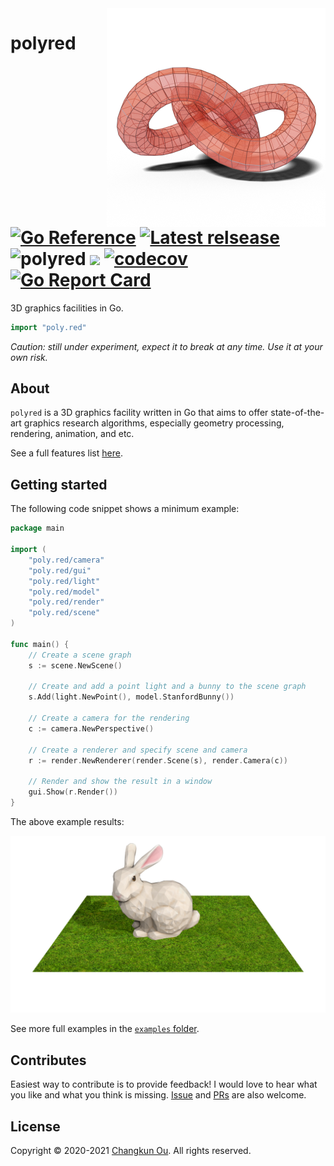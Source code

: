 <img src="./internal/examples/favicon.png" alt="logo" height="350" align="right" />

# polyred [![Go Reference](https://pkg.go.dev/badge/github.com/changkun/polyred.svg)](https://pkg.go.dev/poly.red) [![Latest relsease](https://img.shields.io/github/v/tag/changkun/polyred?label=polyred)](https://github.com/changkun/polyred/releases) ![polyred](https://github.com/changkun/polyred/workflows/polyred/badge.svg?branch=master) ![](https://changkun.de/urlstat?mode=github&repo=changkun/polyred) [![codecov](https://codecov.io/gh/changkun/polyred/branch/master/graph/badge.svg?token=PSCJA90S57)](https://codecov.io/gh/changkun/polyred) [![Go Report Card](https://goreportcard.com/badge/github.com/changkun/polyred)](https://goreportcard.com/report/github.com/changkun/polyred)

3D graphics facilities in Go.

```go
import "poly.red"
```

_Caution: still under experiment, expect it to break at any time. Use it at your own risk._

## About

`polyred` is a 3D graphics facility written in Go that aims to offer
state-of-the-art graphics research algorithms, especially geometry processing,
rendering, animation, and etc.

See a full features list [here](https://github.com/changkun/polyred/wiki/features).

## Getting started

The following code snippet shows a minimum example:

```go
package main

import (
	"poly.red/camera"
	"poly.red/gui"
	"poly.red/light"
	"poly.red/model"
	"poly.red/render"
	"poly.red/scene"
)

func main() {
	// Create a scene graph
	s := scene.NewScene()

	// Create and add a point light and a bunny to the scene graph
	s.Add(light.NewPoint(), model.StanfordBunny())

	// Create a camera for the rendering
	c := camera.NewPerspective()

	// Create a renderer and specify scene and camera
	r := render.NewRenderer(render.Scene(s), render.Camera(c))

	// Render and show the result in a window
	gui.Show(r.Render())
}
```

The above example results:

![](./internal/examples/teaser.png)

See more full examples in the [`examples` folder](./internal/examples).

## Contributes

Easiest way to contribute is to provide feedback! I would love to hear
what you like and what you think is missing.
[Issue](https://github.com/changkun/polyred/issues/new) and
[PRs](https://github.com/changkun/polyred/pulls) are also welcome.

## License

Copyright &copy; 2020-2021 [Changkun Ou](https://changkun.de). All rights reserved.